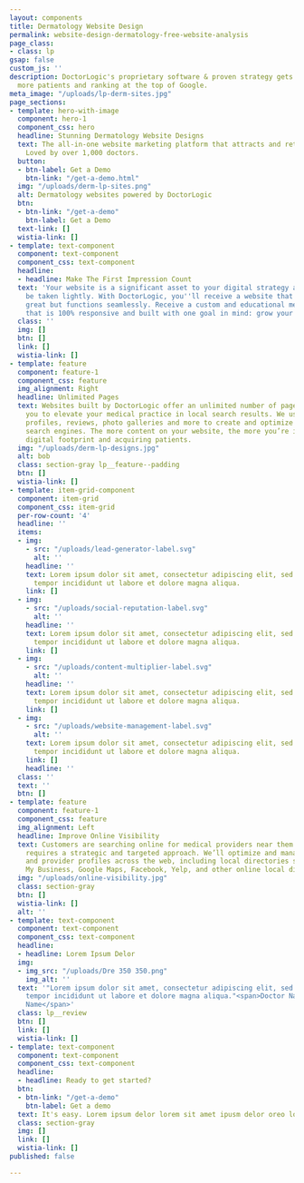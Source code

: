 ```yaml
---
layout: components
title: Dermatology Website Design
permalink: website-design-dermatology-free-website-analysis
page_class:
- class: lp
gsap: false
custom_js: ''
description: DoctorLogic's proprietary software & proven strategy gets you found by
  more patients and ranking at the top of Google.
meta_image: "/uploads/lp-derm-sites.jpg"
page_sections:
- template: hero-with-image
  component: hero-1
  component_css: hero
  headline: Stunning Dermatology Website Designs
  text: The all-in-one website marketing platform that attracts and retains more patients.
    Loved by over 1,000 doctors.
  button:
  - btn-label: Get a Demo
    btn-link: "/get-a-demo.html"
  img: "/uploads/derm-lp-sites.png"
  alt: Dermatology websites powered by DoctorLogic
  btn:
  - btn-link: "/get-a-demo"
    btn-label: Get a Demo
  text-link: []
  wistia-link: []
- template: text-component
  component: text-component
  component_css: text-component
  headline:
  - headline: Make The First Impression Count
  text: 'Your website is a significant asset to your digital strategy and should not
    be taken lightly. With DoctorLogic, you''ll receive a website that not only looks
    great but functions seamlessly. Receive a custom and educational medical website
    that is 100% responsive and built with one goal in mind: grow your practice.'
  class: ''
  img: []
  btn: []
  link: []
  wistia-link: []
- template: feature
  component: feature-1
  component_css: feature
  img_alignment: Right
  headline: Unlimited Pages
  text: Websites built by DoctorLogic offer an unlimited number of pages that allow
    you to elevate your medical practice in local search results. We use your procedures,
    profiles, reviews, photo galleries and more to create and optimize new pages for
    search engines. The more content on your website, the more you’re increasing your
    digital footprint and acquiring patients.
  img: "/uploads/derm-lp-designs.jpg"
  alt: bob
  class: section-gray lp__feature--padding
  btn: []
  wistia-link: []
- template: item-grid-component
  component: item-grid
  component_css: item-grid
  per-row-count: '4'
  headline: ''
  items:
  - img:
    - src: "/uploads/lead-generator-label.svg"
      alt: ''
    headline: ''
    text: Lorem ipsum dolor sit amet, consectetur adipiscing elit, sed do eiusmod
      tempor incididunt ut labore et dolore magna aliqua.
    link: []
  - img:
    - src: "/uploads/social-reputation-label.svg"
      alt: ''
    headline: ''
    text: Lorem ipsum dolor sit amet, consectetur adipiscing elit, sed do eiusmod
      tempor incididunt ut labore et dolore magna aliqua.
    link: []
  - img:
    - src: "/uploads/content-multiplier-label.svg"
      alt: ''
    headline: ''
    text: Lorem ipsum dolor sit amet, consectetur adipiscing elit, sed do eiusmod
      tempor incididunt ut labore et dolore magna aliqua.
    link: []
  - img:
    - src: "/uploads/website-management-label.svg"
      alt: ''
    text: Lorem ipsum dolor sit amet, consectetur adipiscing elit, sed do eiusmod
      tempor incididunt ut labore et dolore magna aliqua.
    link: []
    headline: ''
  class: ''
  text: ''
  btn: []
- template: feature
  component: feature-1
  component_css: feature
  img_alignment: Left
  headline: Improve Online Visibility
  text: Customers are searching online for medical providers near them. Local SEO
    requires a strategic and targeted approach. We’ll optimize and manage your practice
    and provider profiles across the web, including local directories such as Google
    My Business, Google Maps, Facebook, Yelp, and other online local directories.
  img: "/uploads/online-visibility.jpg"
  class: section-gray
  btn: []
  wistia-link: []
  alt: ''
- template: text-component
  component: text-component
  component_css: text-component
  headline:
  - headline: Lorem Ipsum Delor
  img:
  - img_src: "/uploads/Dre 350 350.png"
    img_alt: ''
  text: '"Lorem ipsum dolor sit amet, consectetur adipiscing elit, sed do eiusmod
    tempor incididunt ut labore et dolore magna aliqua."<span>Doctor Name</span><span>Practice
    Name</span>'
  class: lp__review
  btn: []
  link: []
  wistia-link: []
- template: text-component
  component: text-component
  component_css: text-component
  headline:
  - headline: Ready to get started?
  btn:
  - btn-link: "/get-a-demo"
    btn-label: Get a demo
  text: It's easy. Lorem ipsum delor lorem sit amet ipusm delor oreo logo lorem.
  class: section-gray
  img: []
  link: []
  wistia-link: []
published: false

---
```

